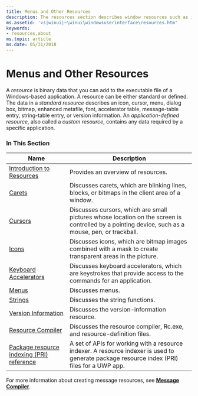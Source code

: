 ```yaml
---
title: Menus and Other Resources
description: The resources section describes window resources such as icons, cursor, and dialog boxes.
ms.assetid: 'vs|winui|~\winui\windowsuserinterface\resources.htm'
keywords:
- resources,about
ms.topic: article
ms.date: 05/31/2018
---
```


# Menus and Other Resources

A *resource* is binary data that you can add to the executable file of a Windows-based application. A resource can be either standard or defined. The data in a *standard resource* describes an icon, cursor, menu, dialog box, bitmap, enhanced metafile, font, accelerator table, message-table entry, string-table entry, or version information. An *application-defined resource*, also called a *custom resource*, contains any data required by a specific application.

### In This Section



| Name                                                                    | Description                                                                                                                                                 |
|-------------------------------------------------------------------------|-------------------------------------------------------------------------------------------------------------------------------------------------------------|
| [Introduction to Resources](introduction-to-resources.md)              | Provides an overview of resources.<br/>                                                                                                               |
| [Carets](carets.md)                                                    | Discusses carets, which are blinking lines, blocks, or bitmaps in the client area of a window.<br/>                                                   |
| [Cursors](cursors.md)                                                  | Discusses cursors, which are small pictures whose location on the screen is controlled by a pointing device, such as a mouse, pen, or trackball.<br/> |
| [Icons](icons.md)                                                      | Discusses icons, which are bitmap images combined with a mask to create transparent areas in the picture.<br/>                                        |
| [Keyboard Accelerators](keyboard-accelerators.md)                      | Discusses keyboard accelerators, which are keystrokes that provide access to the commands for an application.<br/>                                    |
| [Menus](menus.md)                                                      | Discusses menus.<br/>                                                                                                                                 |
| [Strings](strings.md)                                                  | Discusses the string functions.<br/>                                                                                                                  |
| [Version Information](version-information.md)                          | Discusses the version-information resource.<br/>                                                                                                      |
| [Resource Compiler](resource-compiler.md)                              | Discusses the resource compiler, Rc.exe, and resource-definition files.<br/>                                                                          |
| [Package resource indexing (PRI) reference](pri-indexing-reference.md) | A set of APIs for working with a resource indexer. A resource indexer is used to generate package resource index (PRI) files for a UWP app.<br/>      |



 

For more information about creating message resources, see [**Message Compiler**](/windows/desktop/WES/message-compiler--mc-exe-).

 

